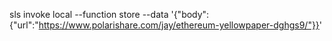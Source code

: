 sls invoke local --function store --data '{"body": {"url":"https://www.polarishare.com/jay/ethereum-yellowpaper-dghgs9/"}}'